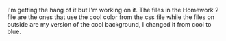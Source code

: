 I'm getting the hang of it but I'm working on it. The files in the Homework 2 file are the ones that use the cool color from the css file while the files on outside are my version of the cool background, I changed it from cool to blue.
